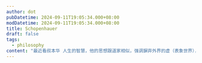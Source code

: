 ```yaml
---
author: dot
pubDatetime: 2024-09-11T19:05:34.000+08:00
modDatetime: 2024-09-11T19:05:34.000+08:00
title: Schopenhauer
draft: false
tags:
  - philosophy
content: "最近看叔本华 人生的智慧，他的思想跟道家相似，强调摒弃外界的虚（表象世界），并说过于沉浸外界的追求会带来痛苦，类似于轮回，避免痛苦就是幸福的人生。也通过很多例子来证实这个。比如追求名誉是屈尊来满足他人的诉求，压抑个人就是很不值得的，并且他把蠢人打一巴掌比喻成驴踢他一脚. 另一个方面，他也强调人要发挥个性去实现自我，比如通过创作文学哲学之类，去把自己的思想变为客体. 也抨击不能陷入幻想之中，幻想类似黑夜，让人没有节制，变得丑陋和动物化.还有点禅宗修炼的感觉"
---
```

